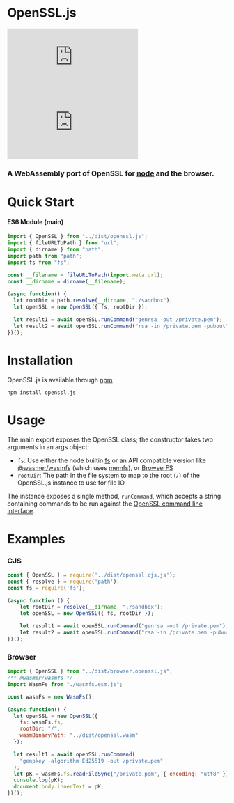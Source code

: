 # OpenSSL.js
  
![npm](https://img.shields.io/npm/v/openssl.js)
![dependencies](https://img.shields.io/david/digitalarsenal/openssl.js)

### A WebAssembly port of OpenSSL for [node](https://nodejs.org) and the browser.



Quick Start
=

#### ES6 Module (main)
```javascript
import { OpenSSL } from "../dist/openssl.js";
import { fileURLToPath } from "url";
import { dirname } from "path";
import path from "path";
import fs from "fs";

const __filename = fileURLToPath(import.meta.url); 
const __dirname = dirname(__filename);

(async function() {
  let rootDir = path.resolve(__dirname, "./sandbox");
  let openSSL = new OpenSSL({ fs, rootDir });

  let result1 = await openSSL.runCommand("genrsa -out /private.pem");
  let result2 = await openSSL.runCommand("rsa -in /private.pem -pubout");
})();
```

Installation
=

OpenSSL.js is available through [npm](https://www.npmjs.com/package/openssl.js)
```
npm install openssl.js
```

Usage
=
The main export exposes the OpenSSL class; the constructor takes two arguments in an args object:
- `fs`:  Use either the node builtin [fs](https://nodejs.org/dist/latest-v13.x/docs/api/fs.html) or an API compatible version like [@wasmer/wasmfs](https://github.com/wasmerio/wasmer-js/tree/master/packages/wasmfs) (which uses [memfs](https://github.com/streamich/memfs)), or [BrowserFS](https://github.com/jvilk/BrowserFS)
- `rootDir`: The path in the file system to map to the root (`/`) of the OpenSSL.js instance to use for file IO

The instance exposes a single method, `runCommand`, which accepts a string containing commands to be run against the [OpenSSL command line interface](https://www.openssl.org/docs/man1.1.1/).


Examples
=
### CJS
```javascript
const { OpenSSL } = require('../dist/openssl.cjs.js');
const { resolve } = require('path');
const fs = require('fs');

(async function () {
    let rootDir = resolve(__dirname, "./sandbox");
    let openSSL = new OpenSSL({ fs, rootDir });

    let result1 = await openSSL.runCommand("genrsa -out /private.pem");
    let result2 = await openSSL.runCommand("rsa -in /private.pem -pubout");
})();
```

### Browser
```javascript
import { OpenSSL } from "../dist/browser.openssl.js";
/** @wasmer/wasmfs */
import WasmFs from "./wasmfs.esm.js";

const wasmFs = new WasmFs();

(async function() {
  let openSSL = new OpenSSL({
    fs: wasmFs.fs,
    rootDir: "/",
    wasmBinaryPath: "../dist/openssl.wasm"
  });

  let result1 = await openSSL.runCommand(
    "genpkey -algorithm Ed25519 -out /private.pem"
  );
  let pK = wasmFs.fs.readFileSync("/private.pem", { encoding: "utf8" });
  console.log(pK);
  document.body.innerText = pK;
})();
```
